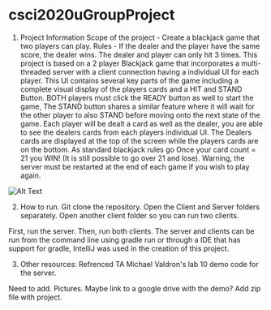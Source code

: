 # csci2020uGroupProject

1. Project Information 
Scope of the project - Create a blackjack game that two players can play. 
Rules - If the dealer and the player have the same score, the dealer wins. The dealer and player can only hit 3 times. 
This project is based on a 2 player Blackjack game that incorporates a multi-threaded server with a client connection having a individual UI for each player.  This UI contains several key parts of the game including a complete visual display of the players cards and a HIT and STAND Button.  BOTH players must click the READY button as well to start the game,  The STAND button shares a similar feature where it will wait for the other player to also STAND before moving onto the next state of the game.  Each player will be dealt a card as well as the dealer, you are able to see the dealers cards from each players individual UI.  The Dealers cards are displayed at the top of the screen while the players cards are on the bottom. As standard blackjack rules go Once your card count = 21 you WIN! (It is still possible to go over 21 and lose). Warning, the server must be restarted at the end of each game if you wish to play again.

![Alt Text](client/FinalAssignmentImage.png)

2. How to run. 
Git clone the repository. 
Open the Client and Server folders separately. Open another client folder so you can run two clients. 

First, run the server. Then, run both clients. 
The server and clients can be run from the command line using gradle run or through a IDE that has support for gradle, IntelliJ was used in the creation of this project. 

3. Other resources:
Refrenced TA Michael Valdron's lab 10 demo code for the server. 

Need to add. Pictures. Maybe link to a google drive with the demo?
Add zip file with project. 
